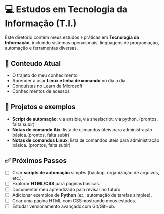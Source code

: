 # 💻 Estudos em Tecnologia da Informação (T.I.)

Este diretório contém meus estudos e práticas em **Tecnologia da Informação**, incluindo sistemas operacionais, linguagens de programação, automação e ferramentas diversas.


## 📌 Conteudo Atual

- O trajeto do meu conhecimento
- Aprender a usar **Linux e linha de comando** no dia a dia.
- Conquistas no Learn da Microsoft
- Conhecimentos de acessos


## 🚀 Projetos e exemplos

- **Script de automação**: via ansible, via sheslscript, via python. (prontos, falta subir) 
- **Notas de comando Aix**: lista de comandos úteis para administração básica.(prontos, falta subir) 
- **Notas de comandos Linux**: lista de comandos úteis para administração básica. (prontos, falta subir) 


## ✅ Próximos Passos

- [ ] Criar **scripts de automação** simples (backup, organização de arquivos, etc.).
- [ ] Explorar **HTML/CSS** para páginas básicas.
- [ ] Documentar meu aprendizado para revisar no futuro. 
- [ ] Adicionar exemplos de **Python** (ex.: automação de tarefas simples).  
- [ ] Criar uma página HTML com CSS mostrando meus estudos.  
- [ ] Estudar versionamento avançado com Git/GitHub.  
